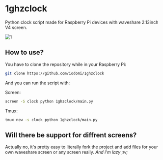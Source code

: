 # 1ghzclock
Python clock script made for Raspberry Pi devices with waveshare 2.13inch V4 screen.

![1](https://i.ibb.co/fMgD6zD/image.png)

## How to use?

You have to clone the repository while in your Raspberry Pi:
```bash
git clone https://github.com/iodomi/1ghzclock
```
And you can run the script with:

Screen:
```bash
screen -S clock python 1ghzclock/main.py
```

Tmux:
```bash
tmux new -s clock python 1ghzclock/main.py
```

## Will there be support for diffrent screens?
Actually no, it's pretty easy to literally fork the project and add files for your own waveshare screen or any screen really.
*And i'm lazy ;w;*
